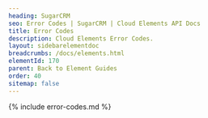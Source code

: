 ```yaml
---
heading: SugarCRM
seo: Error Codes | SugarCRM | Cloud Elements API Docs
title: Error Codes
description: Cloud Elements Error Codes.
layout: sidebarelementdoc
breadcrumbs: /docs/elements.html
elementId: 170
parent: Back to Element Guides
order: 40
sitemap: false
---
```


{% include error-codes.md %}
